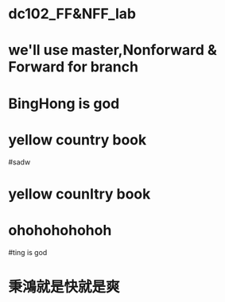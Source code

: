 # dc102_FF&NFF_lab
# we'll use master,Nonforward & Forward for branch
# BingHong is god
# yellow country book
#sadw
# yellow counItry book
# ohohohohohoh
#ting is god
# 秉鴻就是快就是爽

